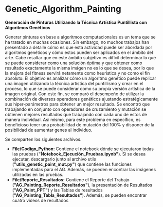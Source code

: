 # Genetic_Algorithm_Painting
**Generación de Pinturas Utilizando la Técnica Artística Puntillista con Algoritmos Genéticos**

Generar pinturas en base a algoritmos computacionales es un tema que se ha tratado en
muchas ocasiones. Sin embargo, no muchos trabajos han presentado a detalle cómo es que esta actividad
puede ser abordada por algoritmos genéticos y cómo estos pueden ser aplicados en el ámbito del arte. Cabe
resaltar que en este ámbito subjetivo es difícil determinar lo que se puede considerar como una solución
óptima y que obtener como resultado exactamente la misma imágen no es lo que se desea, por lo que la
mejora del fitness servirá netamente como heurística y no como el fin absoluto. El objetivo es analizar
cómo un algoritmo genético puede replicar una imagen utilizando la técnica artística del puntillismo y crear
en el proceso, lo que se puede considerar como su propia versión artística de la imagen original. Con este
fin, se comparó el desempeño de utilizar la combinación de diversos operadores genéticos ajustando
estratégicamente sus hiper-parámetros para obtener un mejor resultado. Se encontró que trabajando en
conjunto con operadores de cruzamiento y mutación se obtienen mejores resultados que trabajando con
cada uno de estos de manera individual. Así mismo, para este problema en específico, es beneficioso tener
una probabilidad de mutación del 100% y disponer de la posibilidad de aumentar genes al individuo.

Se comparten los siguientes archivos.
  - **File/Codigo_Python:** Contiene el notebook dónde se ejecutaron todas las pruebas (**"Notebook_Ejecución_Pruebas.ipynb"**). Si se desea ejecutar, descargarlo junto al archivo utils (**"utils_genetic_paint_mut.py"**) que contiene las funciones implementadas para el AG. Además, se pueden encontrar las imágenes utilizadas en las pruebas.
  - **File/Reporte_Resultados:** Contiene el Reporte del Trabajo (**"AG_Painting_Reporte_Resultados"**), la presentación de Resultados (**"AG_Paint_PPT"**) y las Tablas de resultados (**"AG_Painting_Tabla_Resultados"**). Además, se pueden encontrar cuatro videos de resultados.
